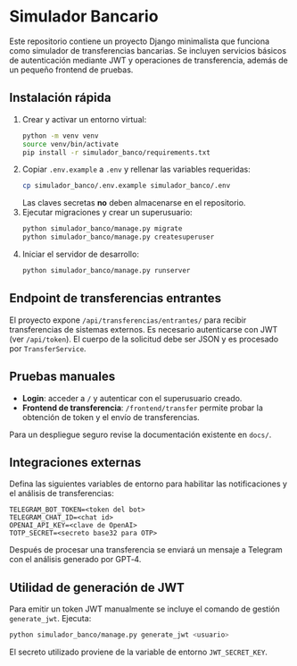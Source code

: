 # Simulador Bancario

Este repositorio contiene un proyecto Django minimalista que funciona como simulador de transferencias bancarias. Se incluyen servicios básicos de autenticación mediante JWT y operaciones de transferencia, además de un pequeño frontend de pruebas.

## Instalación rápida

1. Crear y activar un entorno virtual:
   ```bash
   python -m venv venv
   source venv/bin/activate
   pip install -r simulador_banco/requirements.txt
   ```
2. Copiar `.env.example` a `.env` y rellenar las variables requeridas:
   ```bash
   cp simulador_banco/.env.example simulador_banco/.env
   ```
   Las claves secretas **no** deben almacenarse en el repositorio.
3. Ejecutar migraciones y crear un superusuario:
   ```bash
   python simulador_banco/manage.py migrate
   python simulador_banco/manage.py createsuperuser
   ```
4. Iniciar el servidor de desarrollo:
   ```bash
   python simulador_banco/manage.py runserver
   ```

## Endpoint de transferencias entrantes

El proyecto expone `/api/transferencias/entrantes/` para recibir transferencias de sistemas externos. Es necesario autenticarse con JWT (ver `/api/token`). El cuerpo de la solicitud debe ser JSON y es procesado por `TransferService`.

## Pruebas manuales

- **Login**: acceder a `/` y autenticar con el superusuario creado.
- **Frontend de transferencia**: `/frontend/transfer` permite probar la obtención de token y el envío de transferencias.


Para un despliegue seguro revise la documentación existente en `docs/`.

## Integraciones externas

Defina las siguientes variables de entorno para habilitar las notificaciones y el análisis de transferencias:

```
TELEGRAM_BOT_TOKEN=<token del bot>
TELEGRAM_CHAT_ID=<chat id>
OPENAI_API_KEY=<clave de OpenAI>
TOTP_SECRET=<secreto base32 para OTP>
```

Después de procesar una transferencia se enviará un mensaje a Telegram con el análisis generado por GPT‑4.

## Utilidad de generación de JWT

Para emitir un token JWT manualmente se incluye el comando de gestión
`generate_jwt`.  Ejecuta:

```bash
python simulador_banco/manage.py generate_jwt <usuario>
```

El secreto utilizado proviene de la variable de entorno `JWT_SECRET_KEY`.

